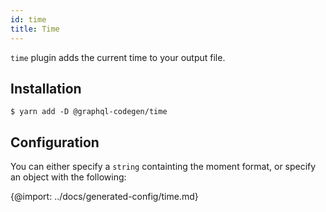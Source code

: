 ```yaml
---
id: time
title: Time
---
```


`time` plugin adds the current time to your output file.

## Installation

    $ yarn add -D @graphql-codegen/time

## Configuration

You can either specify a `string` containting the moment format, or specify an object with the following:

{@import: ../docs/generated-config/time.md}
